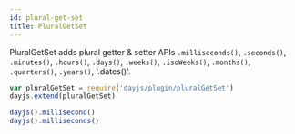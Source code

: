 ```yaml
---
id: plural-get-set
title: PluralGetSet
---
```

PluralGetSet adds plural getter & setter APIs `.milliseconds()`, `.seconds()`, `.minutes()`, `.hours()`, `.days()`, `.weeks()`, `.isoWeeks()`, `.months()`, `.quarters()`, `.years()`, '.dates()'.

```javascript
var pluralGetSet = require('dayjs/plugin/pluralGetSet')
dayjs.extend(pluralGetSet)

dayjs().millisecond()
dayjs().milliseconds()
```
